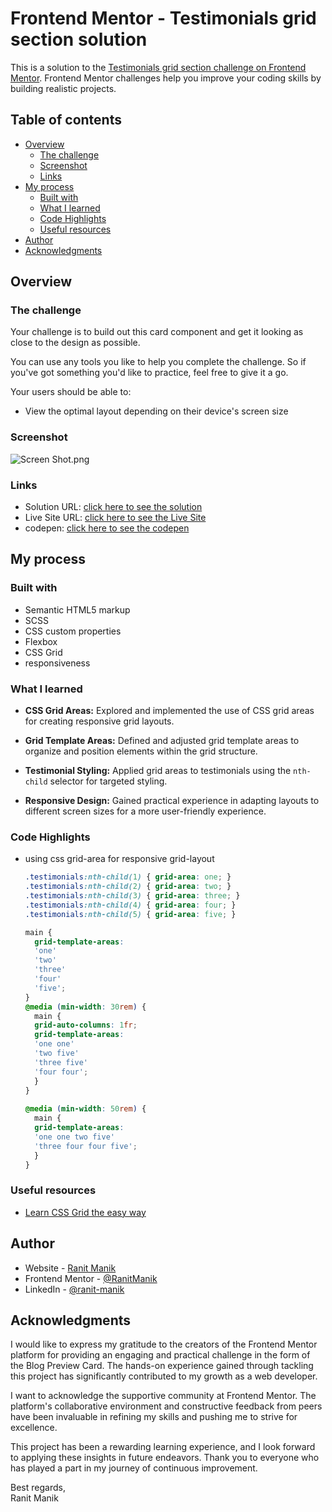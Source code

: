 # Frontend Mentor - Testimonials grid section solution

This is a solution to
the [Testimonials grid section challenge on Frontend Mentor](https://www.frontendmentor.io/challenges/testimonials-grid-section-Nnw6J7Un7).
Frontend Mentor challenges help you improve your coding skills by building realistic projects.

## Table of contents

- [Overview](#overview)
    - [The challenge](#the-challenge)
    - [Screenshot](#screenshot)
    - [Links](#links)
- [My process](#my-process)
    - [Built with](#built-with)
    - [What I learned](#what-i-learned)
    - [Code Highlights](#code-highlights)
    - [Useful resources](#useful-resources)
- [Author](#author)
- [Acknowledgments](#acknowledgments)

## Overview

### The challenge

Your challenge is to build out this card component and get it looking as close to the design as possible.

You can use any tools you like to help you complete the challenge. So if you've got something you'd like to practice,
feel free to give it a go.

Your users should be able to:

- View the optimal layout depending on their device's screen size

### Screenshot

![Screen Shot.png](Screen%20Shot.png)

### Links

- Solution
  URL: [click here to see the solution](https://www.frontendmentor.io/solutions/testimonials-grid-section-using-scss-cdcEOqq_8W)
- Live Site
  URL: [click here to see the Live Site](https://ranitmanik.github.io/frontendmentor-challenges/FrontendMentor08%E2%80%94testimonials-grid-section/index.html)
- codepen: [click here to see the codepen](https://codepen.io/RANIT-MANIK/pen/NWJrQeg)

## My process

### Built with

- Semantic HTML5 markup
- SCSS
- CSS custom properties
- Flexbox
- CSS Grid
- responsiveness

### What I learned

- **CSS Grid Areas:** Explored and implemented the use of CSS grid areas for creating responsive grid layouts.

- **Grid Template Areas:** Defined and adjusted grid template areas to organize and position elements within the grid
  structure.

- **Testimonial Styling:** Applied grid areas to testimonials using the `nth-child` selector for targeted styling.

- **Responsive Design:** Gained practical experience in adapting layouts to different screen sizes for a more
  user-friendly experience.

### Code Highlights

- using css grid-area for responsive grid-layout  


  ```css
  .testimonials:nth-child(1) { grid-area: one; }
  .testimonials:nth-child(2) { grid-area: two; }
  .testimonials:nth-child(3) { grid-area: three; }
  .testimonials:nth-child(4) { grid-area: four; }
  .testimonials:nth-child(5) { grid-area: five; }
  
  main {
    grid-template-areas:
    'one'
    'two'
    'three'
    'four'
    'five';
  }
  @media (min-width: 30rem) {
    main {
    grid-auto-columns: 1fr;
    grid-template-areas:
    'one one'
    'two five'
    'three five'
    'four four';
    }
  }
    
  @media (min-width: 50rem) {
    main {
    grid-template-areas:
    'one one two five'
    'three four four five';
    }
  }
  ```

### Useful resources

- [Learn CSS Grid the easy way](https://youtu.be/rg7Fvvl3taU?si=RRHtGe4lqElvSfi-)

## Author

- Website - [Ranit Manik](https://ranitmanik.github.io/Portfolio-1.0)
- Frontend Mentor - [@RanitManik](https://www.frontendmentor.io/profile/RanitManik)
- LinkedIn - [@ranit-manik](https://www.linkedin.com/in/ranit-manik/)

## Acknowledgments

I would like to express my gratitude to the creators of the Frontend Mentor platform for providing an engaging and
practical challenge in the form of the Blog Preview Card. The hands-on experience gained through tackling this project
has significantly contributed to my growth as a web developer.

I want to acknowledge the supportive community at Frontend Mentor. The platform's collaborative environment and
constructive feedback from peers have been invaluable in refining my skills and pushing me to strive for excellence.

This project has been a rewarding learning experience, and I look forward to applying these insights in future
endeavors. Thank you to everyone who has played a part in my journey of continuous improvement.

Best regards,<br>
Ranit Manik


